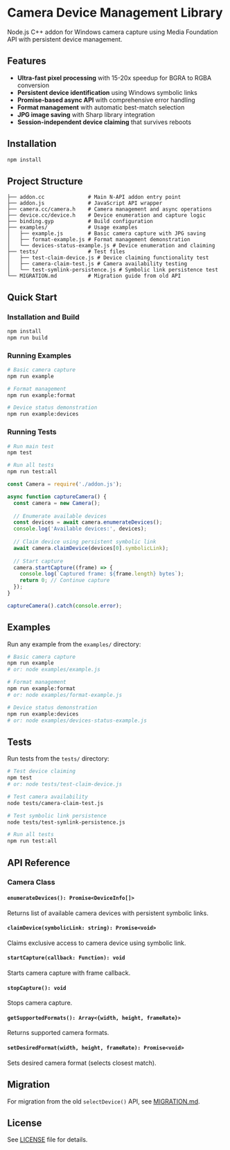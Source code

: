 # Camera Device Management Library

Node.js C++ addon for Windows camera capture using Media Foundation API with persistent device management.

## Features

- **Ultra-fast pixel processing** with 15-20x speedup for BGRA to RGBA conversion
- **Persistent device identification** using Windows symbolic links
- **Promise-based async API** with comprehensive error handling
- **Format management** with automatic best-match selection
- **JPG image saving** with Sharp library integration
- **Session-independent device claiming** that survives reboots

## Installation

```bash
npm install
```

## Project Structure

```
├── addon.cc              # Main N-API addon entry point
├── addon.js              # JavaScript API wrapper
├── camera.cc/camera.h    # Camera management and async operations
├── device.cc/device.h    # Device enumeration and capture logic
├── binding.gyp           # Build configuration
├── examples/             # Usage examples
│   ├── example.js        # Basic camera capture with JPG saving
│   ├── format-example.js # Format management demonstration
│   └── devices-status-example.js # Device enumeration and claiming
├── tests/                # Test files
│   ├── test-claim-device.js # Device claiming functionality test
│   ├── camera-claim-test.js # Camera availability testing
│   └── test-symlink-persistence.js # Symbolic link persistence test
└── MIGRATION.md          # Migration guide from old API
```

## Quick Start

### Installation and Build

```bash
npm install
npm run build
```

### Running Examples

```bash
# Basic camera capture
npm run example

# Format management
npm run example:format

# Device status demonstration
npm run example:devices
```

### Running Tests

```bash
# Run main test
npm test

# Run all tests
npm run test:all
```

```javascript
const Camera = require('./addon.js');

async function captureCamera() {
  const camera = new Camera();
  
  // Enumerate available devices
  const devices = await camera.enumerateDevices();
  console.log('Available devices:', devices);
  
  // Claim device using persistent symbolic link
  await camera.claimDevice(devices[0].symbolicLink);
  
  // Start capture
  camera.startCapture((frame) => {
    console.log(`Captured frame: ${frame.length} bytes`);
    return 0; // Continue capture
  });
}

captureCamera().catch(console.error);
```

## Examples

Run any example from the `examples/` directory:

```bash
# Basic camera capture
npm run example
# or: node examples/example.js

# Format management
npm run example:format
# or: node examples/format-example.js

# Device status demonstration
npm run example:devices
# or: node examples/devices-status-example.js
```

## Tests

Run tests from the `tests/` directory:

```bash
# Test device claiming
npm test
# or: node tests/test-claim-device.js

# Test camera availability
node tests/camera-claim-test.js

# Test symbolic link persistence
node tests/test-symlink-persistence.js

# Run all tests
npm run test:all
```

## API Reference

### Camera Class

#### `enumerateDevices(): Promise<DeviceInfo[]>`
Returns list of available camera devices with persistent symbolic links.

#### `claimDevice(symbolicLink: string): Promise<void>`
Claims exclusive access to camera device using symbolic link.

#### `startCapture(callback: Function): void`
Starts camera capture with frame callback.

#### `stopCapture(): void`
Stops camera capture.

#### `getSupportedFormats(): Array<{width, height, frameRate}>`
Returns supported camera formats.

#### `setDesiredFormat(width, height, frameRate): Promise<void>`
Sets desired camera format (selects closest match).

## Migration

For migration from the old `selectDevice()` API, see [MIGRATION.md](MIGRATION.md).

## License

See [LICENSE](LICENSE) file for details.

